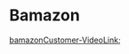 # Bamazon

[bamazonCustomer-VideoLink](https://drive.google.com/drive/folders/0B_imyucfubVZcXlRNTZxQVlwS2M);


